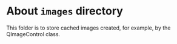 # About `images` directory

This folder is to store cached images created, for example, by the QImageControl class.
